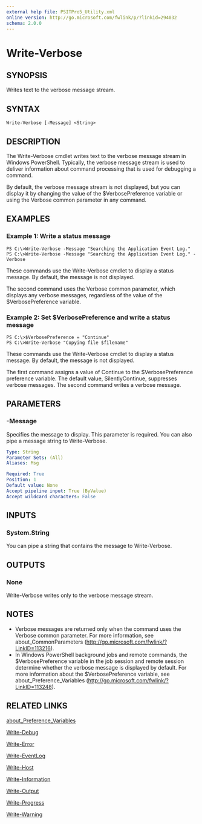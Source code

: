 ```yaml
---
external help file: PSITPro5_Utility.xml
online version: http://go.microsoft.com/fwlink/p/?linkid=294032
schema: 2.0.0
---
```


# Write-Verbose
## SYNOPSIS
Writes text to the verbose message stream.

## SYNTAX

```
Write-Verbose [-Message] <String>
```

## DESCRIPTION
The Write-Verbose cmdlet writes text to the verbose message stream in Windows PowerShell.
Typically, the verbose message stream is used to deliver information about command processing that is used for debugging a command.

By default, the verbose message stream is not displayed, but you can display it by changing the value of the $VerbosePreference variable or using the Verbose common parameter in any command.

## EXAMPLES

### Example 1: Write a status message
```
PS C:\>Write-Verbose -Message "Searching the Application Event Log."
PS C:\>Write-Verbose -Message "Searching the Application Event Log." -Verbose
```

These commands use the Write-Verbose cmdlet to display a status message.
By default, the message is not displayed.

The second command uses the Verbose common parameter, which displays any verbose messages, regardless of the value of the $VerbosePreference variable.

### Example 2: Set $VerbosePreference and write a status message
```
PS C:\>$VerbosePreference = "Continue"
PS C:\>Write-Verbose "Copying file $filename"
```

These commands use the Write-Verbose cmdlet to display a status message.
By default, the message is not displayed.

The first command assigns a value of Continue to the $VerbosePreference preference variable.
The default value, SilentlyContinue, suppresses verbose messages.
The second command writes a verbose message.

## PARAMETERS

### -Message
Specifies the message to display.
This parameter is required.
You can also pipe a message string to Write-Verbose.

```yaml
Type: String
Parameter Sets: (All)
Aliases: Msg

Required: True
Position: 1
Default value: None
Accept pipeline input: True (ByValue)
Accept wildcard characters: False
```

## INPUTS

### System.String
You can pipe a string that contains the message to Write-Verbose.

## OUTPUTS

### None
Write-Verbose writes only to the verbose message stream.

## NOTES
* Verbose messages are returned only when the command uses the Verbose common parameter. For more information, see about_CommonParameters (http://go.microsoft.com/fwlink/?LinkID=113216).
* In Windows PowerShell background jobs and remote commands, the $VerbosePreference variable in the job session and remote session determine whether the verbose message is displayed by default. For more information about the $VerbosePreference variable, see about_Preference_Variables (http://go.microsoft.com/fwlink/?LinkID=113248).

## RELATED LINKS

[about_Preference_Variables](045a7fe7-cf63-4f89-8835-d01c9579d1c8)

[Write-Debug](fb95cfe7-8a21-4b6a-9e00-0205a6b74c41)

[Write-Error](eedfea70-5aa7-4d20-b87d-f8e1147b1b42)

[Write-EventLog](c93c4cd3-028f-4343-bfe6-b70f8f249290)

[Write-Host](023e670a-cfda-4e8c-af8f-c2b2d9ee5612)

[Write-Information](1d2d8f6a-8ef0-457b-9695-aef946994973)

[Write-Output](72e7f802-c08c-435e-88ad-b2b77faea1a7)

[Write-Progress](3e78a07f-87ae-4bc2-ac28-b0163831fd80)

[Write-Warning](8e53946e-1762-40e6-ab70-5307f6fc2a98)

